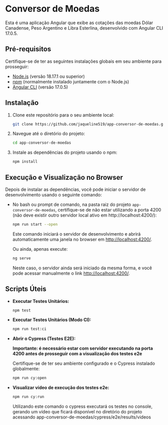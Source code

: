 # Conversor de Moedas

Esta é uma aplicação Angular que exibe as cotações das moedas Dólar Canadense, Peso Argentino e Libra Esterlina, desenvolvido com Angular CLI 17.0.5.

## Pré-requisitos

Certifique-se de ter as seguintes instalações globais em seu ambiente para prosseguir:

- [Node.js](https://nodejs.org/) (versão 18.17.1 ou superior)
- [npm](https://www.npmjs.com/) (normalmente instalado juntamente com o Node.js)
- [Angular CLI](https://angular.io/cli) (versão 17.0.5)

## Instalação

1. Clone este repositório para o seu ambiente local:

    ```bash
    git clone https://github.com/jaqueline519/app-conversor-de-moedas.git
    ```

2. Navegue até o diretório do projeto:

    ```bash
    cd app-conversor-de-moedas
    ```

3. Instale as dependências do projeto usando o npm:

    ```bash
    npm install
    ```

## Execução e Visualização no Browser

Depois de instalar as dependências, você pode iniciar o servidor de desenvolvimento usando o seguinte comando:

- No bash ou prompt de comando, na pasta raiz do projeto `app-conversor-de-moedas`, certifique-se de não estar utilizando a porta 4200 (não deve existir outro servidor local ativo em http://localhost:4200/):

    ```bash
    npm run start --open
    ```

    Este comando iniciará o servidor de desenvolvimento e abrirá automaticamente uma janela no browser em [http://localhost:4200/](http://localhost:4200/).

    Ou ainda, apenas execute:

    ```bash
    ng serve
    ```

    Neste caso, o servidor ainda será iniciado da mesma forma, e você pode acessar manualmente o link [http://localhost:4200/](http://localhost:4200/).

## Scripts Úteis

- **Executar Testes Unitários:**

    ```bash
    npm test
    ```

- **Executar Testes Unitários (Modo CI):**

    ```bash
    npm run test:ci
    ```

- **Abrir o Cypress (Testes E2E):**

  **Importante: é necessário estar com servidor executando na porta 4200 antes de prosseguir com a visualização dos testes e2e**

    Certifique-se de ter seu ambiente configurado e o Cypress instalado globalmente:

    ```bash
    npm run cy:open
    ```

- **Visualizar vídeo de execução dos testes e2e:**


    ```bash
    npm run cy:run
    ```

  Utilizando este comando o cypress executará os testes no console, gerando um vídeo que ficará disponível no diretório do projeto acessando app-conversor-de-moedas/cypress/e2e/results/videos
